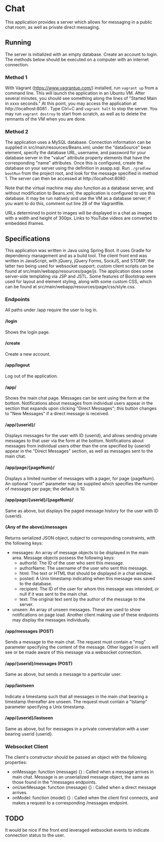 # Chat #

This application provides a server which allows for messaging in a public chat room, as well as private direct messaging.

## Running ##

The server is initialized with an empty database.  Create an account to login.  The methods below should be executed on a computer with an internet connection.

### Method 1 ###
With Vagrant (https://www.vagrantup.com/) installed, run `vagrant up` from a command line.  This will launch the application in an Ubuntu VM.  After several minutes, you should see something along the lines of "Started Main in xxxx seconds."  At this point, you may access the application at http://localhost:8081 .  Type Ctrl+C and `vagrant halt` to stop the server.  You may run `vagrant destroy` to start from scratch, as well as to delete the remnants of the VM when you are done.

### Method 2 ###
The application uses a MySQL database.  Connection information can be supplied in src/main/resources/Beans.xml; under the "dataSource" bean element, specify the database URL, username, and password for your database server in the "value" attribute property elements that have the corresponding "name" attributes.  Once this is configured, create the database on your server using the definition in asapp.sql. Run `./gradlew bootRun` from the project root, and look for the message specified in method 1.  The server can then be accessed at http://localhost:8080 .  

Note that the virtual machine may also function as a database server, and without modification to Beans.xml, the application is configured to use this database.  It may be run natively and use the VM as a database server; if you want to do this, comment out line 28 of the Vagrantfile.

URLs determined to point to images will be displayed in a chat as images with a width and height of 300px.  Links to YouTube videos are converted to embedded iframes.

## Specifications ##

This application was written in Java using Spring Boot.  It uses Gradle for dependency management and as a build tool.  The client front end was written in JavaScript, with jQuery, jQuery Forms, SockJS, and STOMP, the latter two being used for websocket support; custom client scripts can be found at src/main/webapp/resources/page/js.  The application does some server-side templating via JSP and JSTL.  Some features of Bootstrap were used for layout and element styling, along with some custom CSS, which can be found at src/main/webapp/resources/page/css/style.css.

### Endpoints ###
All paths under /app require the user to log in.

#### /login ####
Shows the login page.

#### /create ####
Create a new account.

#### /app/logout ####
Log out of the application.

#### /app/ ####
Shows the main chat page.  Messages can be sent using the form at the bottom.  Notifications about messages from individual users appear in the section that expands upon clicking "Direct Messages"; this button changes to "New Messages" if a direct message is received.

#### /app/{userid}/ ####
Displays messages for the user with ID {userid}, and allows sending private messages to that user via the form at the bottom.  Notifications about messages from individual users other than the one specified by {userid} appear in the "Direct Messages" section, as well as messages sent to the main chat.

#### /app/page/{pageNum}/ ####
Displays a limited number of messages with a pager, for page {pageNum}.  An optional "count" parameter may be supplied which specifies the number of messages per page; the default is 10.

#### /app/page/{userid}/{pageNum}/ ####
Same as above, but displays the paged message history for the user with ID {userid}.

#### {Any of the above}/messages ####
Returns serialized JSON object, subject to corresponding constraints, with the following keys:
* messages: An array of message objects to be displayed in the main area. Message objects possess the following keys:
  * authorId: The ID of the user who sent this message.
  * authorName: The username of the user who sent this message.
  * html: The text or HTML that should be displayed in a chat window.
  * posted: A Unix timestamp indicating when this message was saved to the database.
  * recipient: The ID of the user for whom this message was intended, or null if it was sent to the main chat.
  * text: The original text sent by the author of the message to the server.
* unseen: An array of unseen messages.  These are used to show notifications on page load.  Another client making use of these endpoints may display the messages individually.

#### /app/messages (POST) ####
Sends a message to the main chat. The request must contain a "msg" parameter specifying the content of the message.  Other logged in users will see or be made aware of this message via a websocket connection.

#### /app/{userid}/messages (POST) ####
Same as above, but sends a message to a particular user.
  
#### /app/lastseen ####
Indicate a timestamp such that all messages in the main chat bearing a timestamp thereafter are unseen.  The request must contain a "tstamp" parameter specifying a Unix timestamp.
  
#### /app/{userid}/lastseen ####
Same as above, but for messages in a private converstation with a user bearing userid {userid}.

### Websocket Client ###
The client's constructor should be passed an object with the following properties:
* onMessage: function (message) {} : Called when a message arrives in main chat.  Message is an unserialized message object, the same as those found in the */messages endpoints.
* onUserMessage: function (message) {} : Called when a direct message arrives.  
* onModel: function (model) {} : Called when the client first connects, and makes a request to a corresponding /messages endpoint.

## TODO ##
It would be nice if the front end leveraged websocket events to indicate connection status to the user.
